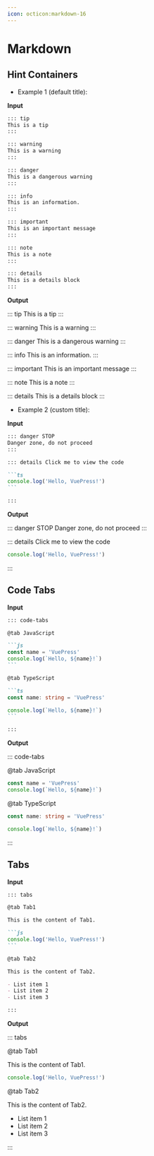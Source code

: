 ```yaml
---
icon: octicon:markdown-16
---
```


# Markdown

<NpmBadge package="@vuepress/theme-default" />

## Hint Containers

- Example 1 (default title):

**Input**

```md
::: tip
This is a tip
:::

::: warning
This is a warning
:::

::: danger
This is a dangerous warning
:::

::: info
This is an information.
:::

::: important
This is an important message
:::

::: note
This is a note
:::

::: details
This is a details block
:::
```

**Output**

::: tip
This is a tip
:::

::: warning
This is a warning
:::

::: danger
This is a dangerous warning
:::

::: info
This is an information.
:::

::: important
This is an important message
:::

::: note
This is a note
:::

::: details
This is a details block
:::

- Example 2 (custom title):

**Input**

````md
::: danger STOP
Danger zone, do not proceed
:::

::: details Click me to view the code

```ts
console.log('Hello, VuePress!')
```

:::
````

**Output**

::: danger STOP
Danger zone, do not proceed
:::

::: details Click me to view the code

```ts
console.log('Hello, VuePress!')
```

:::

## Code Tabs

**Input**

````md
::: code-tabs

@tab JavaScript

```js
const name = 'VuePress'
console.log(`Hello, ${name}!`)
```

@tab TypeScript

```ts
const name: string = 'VuePress'

console.log(`Hello, ${name}!`)
```

:::
````

**Output**

::: code-tabs

@tab JavaScript

```js
const name = 'VuePress'
console.log(`Hello, ${name}!`)
```

@tab TypeScript

```ts
const name: string = 'VuePress'

console.log(`Hello, ${name}!`)
```

:::

## Tabs

**Input**

````md
::: tabs

@tab Tab1

This is the content of Tab1.

```js
console.log('Hello, VuePress!')
```

@tab Tab2

This is the content of Tab2.

- List item 1
- List item 2
- List item 3

:::
````

**Output**

::: tabs

@tab Tab1

This is the content of Tab1.

```js
console.log('Hello, VuePress!')
```

@tab Tab2

This is the content of Tab2.

- List item 1
- List item 2
- List item 3

:::
